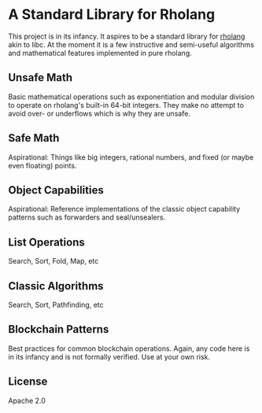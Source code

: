 # A Standard Library for Rholang

This project is in its infancy. It aspires to be a standard library for [rholang](https://rchain.coop) akin to libc. At the moment it is a few instructive and semi-useful algorithms and mathematical features implemented in pure rholang.

## Unsafe Math
Basic mathematical operations such as exponentiation and modular division to operate on rholang's built-in 64-bit integers. They make no attempt to avoid over- or underflows which is why they are unsafe.

## Safe Math
Aspirational: Things like big integers, rational numbers, and fixed (or maybe even floating) points.

## Object Capabilities
Aspirational: Reference implementations of the classic object capability patterns such as forwarders and seal/unsealers.

## List Operations
Search, Sort, Fold, Map, etc

## Classic Algorithms
Search, Sort, Pathfinding, etc

## Blockchain Patterns
Best practices for common blockchain operations. Again, any code here is in its infancy and is not formally verified. Use at your own risk.

## License
Apache 2.0
